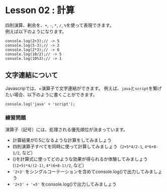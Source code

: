 # Lesson 02 : 計算  

四則演算、剰余を、`+`, `-`, `*`, `/`, `%`を使って表現できます。   
例えば以下のようになります。
```
console.log(2+3);// -> 5
console.log(5-3);// -> 2
console.log(2*3);// -> 6
console.log(10/2);// -> 5
console.log(10%3);// -> 1
```

## 文字連結について
Javascripでは、+演算子で文字連結ができます。
例えば、`java`と`script`を繋げたい場合、以下のように書くことができます。
```
console.log('java' + 'script');
```

### 練習問題   
演算子（記号）には、処理される優先順位が決まっています。
- 計算結果が0.5になるような計算をしてみましょう
- 四則演算子すべてを同時に使って計算してみましょう（`2+5*4/2-1`, `4*6+8-1/2`, など）
- ()を計算式に使ってどのような効果が得られるか体験してみましょう (`(2+5)*4/(2-1)`, `4*(6+8-1)/2`, など）
- `'2+3'` をシングルコーテーションを含めてconsole.log()で出力してみましょう
- `'2+3' + '=5'` をconsole.log()で出力してみましょう
